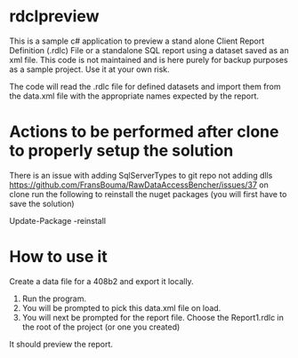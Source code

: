 # rdclpreview
This is a sample c# application to preview a stand alone Client Report Definition (.rdlc) File or a standalone SQL report using a dataset saved as an xml file.
This code is not maintained and is here purely for backup purposes as a sample project. Use it at your own risk.

The code will read the .rdlc file for defined datasets and import them from the data.xml file with the appropriate names expected by the report.

# Actions to be performed after clone to properly setup the solution
There is an issue with adding SqlServerTypes to git repo not adding dlls
https://github.com/FransBouma/RawDataAccessBencher/issues/37
on clone run the following to reinstall the nuget packages (you will first have to save the solution)

Update-Package -reinstall

# How to use it
Create a data file for a 408b2 and export it locally.
1) Run the program. 
2) You will be prompted to pick this data.xml file on load.
3) You will next be prompted for the report file. Choose the Report1.rdlc in the root of the project (or one you created)

It should preview the report.